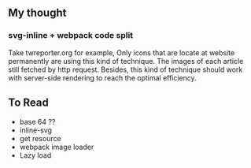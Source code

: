 

## My thought
### svg-inline + webpack code split
Take twreporter.org for example, Only icons that are locate at website permanently are using this kind of technique. The images of each article still fetched by http request. Besides, this kind of technique should work with server-side rendering to reach the optimal efficiency.


## To Read

* base 64 ??
* inline-svg
* get resource
* webpack image loader
* Lazy load
